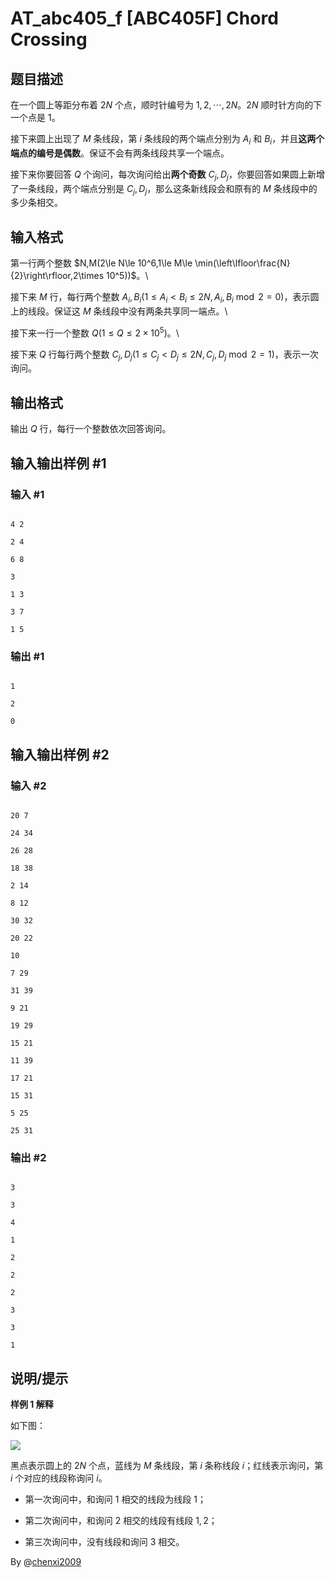 # AT_abc405_f [ABC405F] Chord Crossing

## 题目描述

在一个圆上等距分布着 $2N$ 个点，顺时针编号为 $1,2,\cdots,2N$。$2N$ 顺时针方向的下一个点是 $1$。

接下来圆上出现了 $M$ 条线段，第 $i$ 条线段的两个端点分别为 $A_i$ 和 $B_i$，并且**这两个端点的编号是偶数**。保证不会有两条线段共享一个端点。

接下来你要回答 $Q$ 个询问，每次询问给出**两个奇数** $C_j,D_j$，你要回答如果圆上新增了一条线段，两个端点分别是 $C_j,D_j$，那么这条新线段会和原有的 $M$ 条线段中的多少条相交。

## 输入格式

第一行两个整数 $N,M(2\le N\le 10^6,1\le M\le \min(\left\lfloor\frac{N}{2}\right\rfloor,2\times 10^5))$。\
接下来 $M$ 行，每行两个整数 $A_i,B_i(1\le A_i<B_i\le 2N,A_i,B_i\bmod2=0)$，表示圆上的线段。保证这 $M$ 条线段中没有两条共享同一端点。\
接下来一行一个整数 $Q(1\le Q\le 2\times 10^5)$。\
接下来 $Q$ 行每行两个整数 $C_j,D_j(1\le C_j<D_j\le 2N,C_j,D_j\bmod 2=1)$，表示一次询问。

## 输出格式

输出 $Q$ 行，每行一个整数依次回答询问。

## 输入输出样例 #1

### 输入 #1

```
4 2
2 4
6 8
3
1 3
3 7
1 5
```

### 输出 #1

```
1
2
0
```

## 输入输出样例 #2

### 输入 #2

```
20 7
24 34
26 28
18 38
2 14
8 12
30 32
20 22
10
7 29
31 39
9 21
19 29
15 21
11 39
17 21
15 31
5 25
25 31
```

### 输出 #2

```
3
3
4
1
2
2
2
3
3
1
```

## 说明/提示

**样例 1 解释**

如下图：

![](https://img.atcoder.jp/abc405/7f9b7b9c988c95df92d0a5919a865fcc.png)

黑点表示圆上的 $2N$ 个点，蓝线为 $M$ 条线段，第 $i$ 条称线段 $i$；红线表示询问，第 $i$ 个对应的线段称询问 $i$。

- 第一次询问中，和询问 $1$ 相交的线段为线段 $1$；
- 第二次询问中，和询问 $2$ 相交的线段有线段 $1,2$；
- 第三次询问中，没有线段和询问 $3$ 相交。

By @[chenxi2009](/user/1020063)